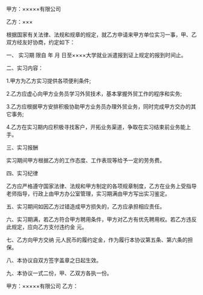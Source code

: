 
 


甲方：×××××有限公司


乙方：×××


根据国家有关法律、法规和规章的规定，就乙方申请来甲方单位实习一事，甲、乙双方经友好协商，约定如下：


一、
实习期
限自 年 月 日至××××大学就业派遣报到证上规定的报到时间止。


二、实习内容：


1.甲方为乙方实习提供各项便利条件;


2.乙方应虚心向甲方业务员学习外贸技术，基本掌握外贸工作的程序和实务;


3.乙方应根据甲方安排积极协助甲方业务员办理外贸业务，同时完成甲方交办的其它事务;


4.乙方在实习期内应积极寻找客户，开拓业务渠道，争取在实习结束前业务能上手。


三、实习报酬


实习期间甲方根据乙方的工作态度、工作表现等给予一定的劳务费。


四、实习纪律


乙方应严格遵守国家法律、法规和甲方制定的各项规章制度，乙方在业务上受指导老师指导，行政上由甲方办公室管理，实习期满由甲方写出实习鉴定。


五、实习期间如因乙方过错造成甲方损失的，乙方应承担相应责任。


六、实习期满，若乙方符合甲方聘用条件，甲方对乙方有优先聘用权。若乙方违反此规定，应向乙方支付违约金 元。


七、乙方向甲方交纳 元人民币的履约定金，作为履行本协议第五条、第六条的担保。


八、本协议自双方签字盖章之日起生效。


九、本协议一式二份，甲、乙双方各执一份。


甲方：×××××有限公司 乙方：
 


 

 
 
 
 
 
  


  
 

  


  


  
 
 
 
 

